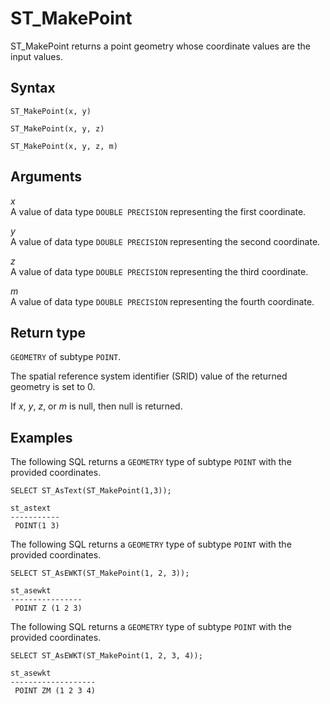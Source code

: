# ST\_MakePoint<a name="ST_MakePoint-function"></a>

ST\_MakePoint returns a point geometry whose coordinate values are the input values\. 

## Syntax<a name="ST_MakePoint-function-syntax"></a>

```
ST_MakePoint(x, y)
```

```
ST_MakePoint(x, y, z)
```

```
ST_MakePoint(x, y, z, m)
```

## Arguments<a name="ST_MakePoint-function-arguments"></a>

 *x*   
A value of data type `DOUBLE PRECISION` representing the first coordinate\. 

 *y*   
A value of data type `DOUBLE PRECISION` representing the second coordinate\. 

 *z*   
A value of data type `DOUBLE PRECISION` representing the third coordinate\. 

 *m*   
A value of data type `DOUBLE PRECISION` representing the fourth coordinate\. 

## Return type<a name="ST_MakePoint-function-return"></a>

`GEOMETRY` of subtype `POINT`\. 

The spatial reference system identifier \(SRID\) value of the returned geometry is set to 0\. 

If *x*, *y*, *z*, or *m* is null, then null is returned\. 

## Examples<a name="ST_MakePoint-function-examples"></a>

The following SQL returns a `GEOMETRY` type of subtype `POINT` with the provided coordinates\. 

```
SELECT ST_AsText(ST_MakePoint(1,3));
```

```
st_astext
-----------
 POINT(1 3)
```

The following SQL returns a `GEOMETRY` type of subtype `POINT` with the provided coordinates\. 

```
SELECT ST_AsEWKT(ST_MakePoint(1, 2, 3));
```

```
st_asewkt
----------------
 POINT Z (1 2 3)
```

The following SQL returns a `GEOMETRY` type of subtype `POINT` with the provided coordinates\. 

```
SELECT ST_AsEWKT(ST_MakePoint(1, 2, 3, 4));
```

```
st_asewkt
-------------------
 POINT ZM (1 2 3 4)
```